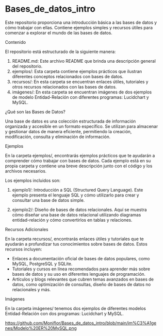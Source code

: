 # Bases_de_datos_intro

Este repositorio proporciona una introducción básica a las bases de datos y cómo trabajar con ellas. Contiene ejemplos simples y recursos útiles para comenzar a explorar el mundo de las bases de datos.

Contenido

El repositorio está estructurado de la siguiente manera:

1. README.md: Este archivo README que brinda una descripción general del repositorio.
2. ejemplos/: Esta carpeta contiene ejemplos prácticos que ilustran diferentes conceptos relacionados con bases de datos.
3. recursos/: En esta carpeta se encuentran enlaces útiles, tutoriales y otros recursos relacionados con las bases de datos.
4. imágenes/: En esta carpeta se encuentran imágenes de dos ejemplos de modelo Entidad-Relación con diferentes programas: Lucidchart y MySQL.


¿Qué son las Bases de Datos?

Una base de datos es una colección estructurada de información organizada y accesible en un formato específico. Se utilizan para almacenar y gestionar datos de manera eficiente, permitiendo la creación, modificación, consulta y eliminación de información.

Ejemplos

En la carpeta ejemplos/, encontrarás ejemplos prácticos que te ayudarán a comprender cómo trabajar con bases de datos. Cada ejemplo está en su propia carpeta y contiene una breve descripción junto con el código y los archivos necesarios.

Los ejemplos incluidos son:

1. ejemplo1/: Introducción a SQL (Structured Query Language). Este ejemplo presenta el lenguaje SQL y cómo utilizarlo para crear y consultar una base de datos simple.

2. ejemplo2/: Diseño de bases de datos relacionales. Aquí se muestra cómo diseñar una base de datos relacional utilizando diagramas entidad-relación y cómo convertirlos en tablas y relaciones.

Recursos Adicionales

En la carpeta recursos/, encontrarás enlaces útiles y tutoriales que te ayudarán a profundizar tus conocimientos sobre bases de datos. Estos recursos incluyen:

- Enlaces a documentación oficial de bases de datos populares, como MySQL, PostgreSQL y SQLite.
- Tutoriales y cursos en línea recomendados para aprender más sobre bases de datos y su uso en diferentes lenguajes de programación.
- Artículos y blogs relevantes que cubren temas avanzados en bases de datos, como optimización de consultas, diseño de bases de datos no relacionales y más.

Imágenes

En la carpeta imágenes/ tenemos dos ejemplos de diferentes modelos Entidad-Relación con dos programas: Lucidchart y MySQL.

https://github.com/Moniflor/Bases_de_datos_intro/blob/main/im%C3%A1genes/Modelo%20ER%20MySQL.png


